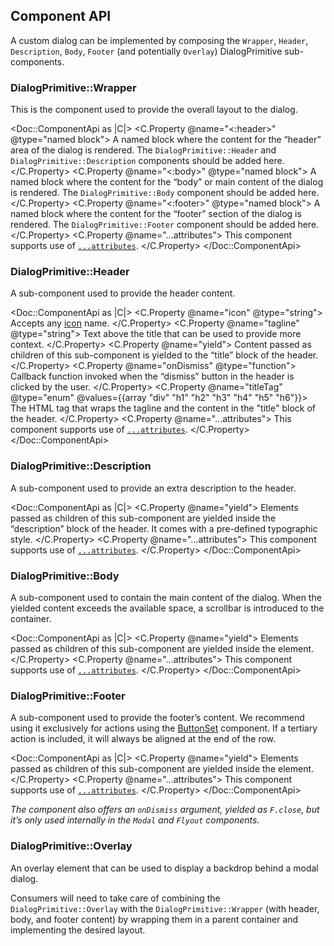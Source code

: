 ## Component API

A custom dialog can be implemented by composing the `Wrapper`, `Header`, `Description`, `Body`, `Footer` (and potentially `Overlay`) DialogPrimitive sub-components.

### DialogPrimitive::Wrapper

This is the component used to provide the overall layout to the dialog.

<Doc::ComponentApi as |C|>
  <C.Property @name="<:header>" @type="named block">
    A named block where the content for the “header” area of the dialog is rendered. The `DialogPrimitive::Header` and `DialogPrimitive::Description` components should be added here.
  </C.Property>
  <C.Property @name="<:body>" @type="named block">
    A named block where the content for the “body” or main content of the dialog is rendered. The `DialogPrimitive::Body` component should be added here.
  </C.Property>
  <C.Property @name="<:footer>" @type="named block">
    A named block where the content for the “footer” section of the dialog is rendered. The `DialogPrimitive::Footer` component should be added here.
  </C.Property>
  <C.Property @name="...attributes">
    This component supports use of [`...attributes`](https://guides.emberjs.com/release/in-depth-topics/patterns-for-components/#toc_attribute-ordering).
  </C.Property>
</Doc::ComponentApi>

### DialogPrimitive::Header

A sub-component used to provide the header content.

<Doc::ComponentApi as |C|>
  <C.Property @name="icon" @type="string">
    Accepts any [icon](/icons/library) name.
  </C.Property>
  <C.Property @name="tagline" @type="string">
    Text above the title that can be used to provide more context.
  </C.Property>
  <C.Property @name="yield">
    Content passed as children of this sub-component is yielded to the “title” block of the header.
  </C.Property>
   <C.Property @name="onDismiss" @type="function">
    Callback function invoked when the “dismiss” button in the header is clicked by the user.
  </C.Property>
  <C.Property @name="titleTag" @type="enum" @values={{array "div" "h1" "h2" "h3" "h4" "h5" "h6"}}>
    The HTML tag that wraps the tagline and the content in the "title" block of the header.
  </C.Property>
  <C.Property @name="...attributes">
    This component supports use of [`...attributes`](https://guides.emberjs.com/release/in-depth-topics/patterns-for-components/#toc_attribute-ordering).
  </C.Property>
</Doc::ComponentApi>

### DialogPrimitive::Description

A sub-component used to provide an extra description to the header.

<Doc::ComponentApi as |C|>
  <C.Property @name="yield">
    Elements passed as children of this sub-component are yielded inside the “description” block of the header. It comes with a pre-defined typographic style.
  </C.Property>
  <C.Property @name="...attributes">
    This component supports use of [`...attributes`](https://guides.emberjs.com/release/in-depth-topics/patterns-for-components/#toc_attribute-ordering).
  </C.Property>
</Doc::ComponentApi>

### DialogPrimitive::Body

A sub-component used to contain the main content of the dialog. When the yielded content exceeds the available space, a scrollbar is introduced to the container.

<Doc::ComponentApi as |C|>
  <C.Property @name="yield">
    Elements passed as children of this sub-component are yielded inside the element.
  </C.Property>
  <C.Property @name="...attributes">
    This component supports use of [`...attributes`](https://guides.emberjs.com/release/in-depth-topics/patterns-for-components/#toc_attribute-ordering).
  </C.Property>
</Doc::ComponentApi>

### DialogPrimitive::Footer

A sub-component used to provide the footer’s content. We recommend using it exclusively for actions using the [ButtonSet](/components/button-set) component. If a tertiary action is included, it will always be aligned at the end of the row.

<Doc::ComponentApi as |C|>
  <C.Property @name="yield">
    Elements passed as children of this sub-component are yielded inside the element.
  </C.Property>
  <C.Property @name="...attributes">
    This component supports use of [`...attributes`](https://guides.emberjs.com/release/in-depth-topics/patterns-for-components/#toc_attribute-ordering).
  </C.Property>
</Doc::ComponentApi>

_The component also offers an `onDismiss` argument, yielded as `F.close`, but it’s only used internally in the `Modal` and `Flyout` components._

### DialogPrimitive::Overlay

An overlay element that can be used to display a backdrop behind a modal dialog.

Consumers will need to take care of combining the `DialogPrimitive::Overlay` with the `DialogPrimitive::Wrapper` (with header, body, and footer content) by wrapping them in a parent container and implementing the desired layout.
